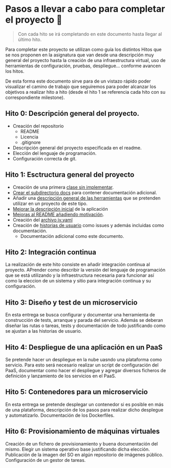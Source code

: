 # Pasos a llevar a cabo para completar el proyecto :walking:
> Con cada hito se irá completando en este documento hasta llegar al último hito.

Para completar este proyecto se utilizan como guía los distintos Hitos que se nos proponen en la asignatura que van desde una descripción muy general del proyecto hasta la creación de una infraestructura virtual, uso de herramientas de configuración, pruebas, despliegue... conforme avancen los hitos.

De esta forma este documento sirve para de un vistazo rápido poder visualizar el camino de trabajo que seguiremos para poder alcanzar los objetivos a realizar hito a hito (desde el hito 1 se referencia cada hito con su correspondiente milestone).

## Hito 0: Descripción general del proyecto.
- Creación del repositorio
    - README
    - Licencia
    - .gitignore
- Descripción general del proyecto especificada en el readme.
- Elección del lenguaje de programación.
- Configuración correcta de git.

## Hito 1: Esctructura general del proyecto
- Creación de una primera [clase sin implementar](https://github.com/antoniocuadros/WhenToClass/issues/6).
- [Crear el subdirectorio docs](https://github.com/antoniocuadros/WhenToClass/issues/2) para contener documentación adicional.
- Añadir una [descripción general de las herramientas](https://github.com/antoniocuadros/WhenToClass/issues/1) que se pretenden utilizar en un proyecto de este tipo.
- [Mejorar la descripción inicial](https://github.com/antoniocuadros/WhenToClass/issues/4) de la aplicación
- [Mejoras al README añadiendo motivación](https://github.com/antoniocuadros/WhenToClass/issues/7).
- Creación del [archivo iv.yaml](https://github.com/antoniocuadros/WhenToClass/issues/3)
- Creación de [historias de usuario](https://github.com/antoniocuadros/WhenToClass/issues/11) como issues y además incluidas como documentación.
    - Documentación adicional como este documento.

## Hito 2: Integración continua
La realización de este hito consiste en añadir integración continua al proyecto. APrender como describir la versión del lenguaje de programación que se está utilizando y la infraestructura necesaria para funcionar así como la eleccion de un sistema y sitio para integración continua y su configuración.

## Hito 3: Diseño y test de un microservicio
En esta entrega se busca configurar y documentar una herramienta de construcción de tests, arranque y parada del servicio. Además se deberan diseñar las rutas o tareas, tests y documentación de todo justificando como se ajustan a las historias de usuario.

## Hito 4: Despliegue de una aplicación en un PaaS
Se pretende hacer un despliegue en la nube uasndo una plataforma como servicio. Para esto será necesario realizar un script de configuración del PaaS, documentar como hacer el despliegue y agregar diversos ficheros de definición y lanzamiento de los servicios en el PaaS.

## Hito 5: Contenedores para un microservicio
En esta entrega se pretende desplegar un contenedor si es posible en más de una plataforma, descripción de los pasos para realizar dicho desplegue y automatizarlo. Documentación de los Dockerfiles.

## Hito 6: Provisionamiento de máquinas virtuales
Creación de un fichero de provisionamiento y buena documentación del mismo. Elegir un sistema operativo base justificando dicha elección. Publicación de la imagen del SO en algún repositorio de imágenes público. Configuración de un gestor de tareas.


